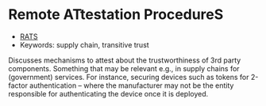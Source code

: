 # Remote ATtestation ProcedureS
* [RATS](https://datatracker.ietf.org/group/rats/about/)
* Keywords: supply chain, transitive trust


Discusses mechanisms to attest about the trustworthiness of 3rd party components. Something that may be relevant e.g., in supply chains for (government) services. For instance, securing devices such as tokens for 2-factor authentication – where the manufacturer may not be the entity responsible for authenticating the device once it is deployed.